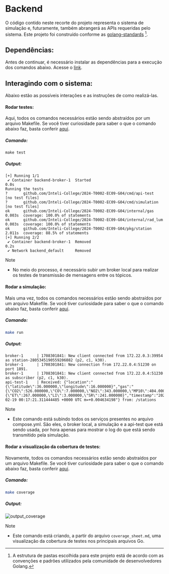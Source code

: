 # Backend

O código contido neste recorte do projeto representa o sistema de simulação e, futuramente, também abrangerá as APIs requeridas pelo sistema. Este projeto foi construído conforme as [golang-standards](https://github.com/golang-standards/project-layout) [^1].

## Dependências:

Antes de continuar, é necessário instalar as dependências para a execução dos comandos abaixo. Acesse o [link](https://docs.docker.com/desktop/install/ubuntu/).

## Interagindo com o sistema:

Abaixo estão as possíveis interações e as instruções de como realizá-las.

#### Rodar testes:

Aqui, todos os comandos necessários estão sendo abstraídos por um arquivo Makefile. Se você tiver curiosidade para saber o que o comando abaixo faz, basta conferir [aqui](https://github.com/Inteli-College/2024-T0002-EC09-G04/blob/main/backend/Makefile#L7).

##### Comando:

```shell
make test
```

##### Output:

```shell
[+] Running 1/1
 ✔ Container backend-broker-1  Started                                                                                                          0.0s 
Running the tests
?       github.com/Inteli-College/2024-T0002-EC09-G04/cmd/api-test      [no test files]
?       github.com/Inteli-College/2024-T0002-EC09-G04/cmd/simulation    [no test files]
ok      github.com/Inteli-College/2024-T0002-EC09-G04/internal/gas      0.003s  coverage: 100.0% of statements
ok      github.com/Inteli-College/2024-T0002-EC09-G04/internal/rad_lum  0.003s  coverage: 100.0% of statements
ok      github.com/Inteli-College/2024-T0002-EC09-G04/pkg/station       2.011s  coverage: 88.5% of statements
[+] Running 2/2
 ✔ Container backend-broker-1  Removed                                                                                                          0.2s 
 ✔ Network backend_default     Removed  
```

> [!NOTE]
> - No meio do processo, é necessário subir um broker local para realizar os testes de transmissão de mensagens entre os tópicos.

#### Rodar a simulação:

Mais uma vez, todos os comandos necessários estão sendo abstraídos por um arquivo Makefile. Se você tiver curiosidade para saber o que o comando abaixo faz, basta conferir [aqui](https://github.com/Inteli-College/2024-T0002-EC09-G04/blob/main/backend/Makefile#L15C2-L15C7).

##### Comando:

```bash
make run
```

##### Output:

```shell
broker-1      | 1708301841: New client connected from 172.22.0.3:39954 as station-2805345190559206082 (p2, c1, k30).
broker-1      | 1708301841: New connection from 172.22.0.4:51230 on port 1891.
broker-1      | 1708301841: New client connected from 172.22.0.4:51230 as subscriber (p2, c1, k30).
api-test-1    | Received: {"location":"{\"latitude\":36.000000,\"longitude\":16.000000}","gas":"{\"CO2\":526.000000,\"CO\":7.000000,\"NO2\":343.000000,\"MP10\":404.000000,\"MP25\":179.000000}","rad_lum":"{\"ET\":267.000000,\"LI\":3.000000,\"SR\":241.000000}","timestamp":"2024-02-19 00:17:21.311444485 +0000 UTC m=+0.004634198"} from: /stations
```

> [!NOTE]
>  - Este comando está subindo todos os serviços presentes no arquivo compose.yml. São eles, o broker local, a simulação e a api-test que está sendo usada, por hora apenas para mostrar o log do que está sendo transmitido pela simulação.

#### Rodar a visualização da cobertura de testes:

Novamente, todos os comandos necessários estão sendo abstraídos por um arquivo Makefile. Se você tiver curiosidade para saber o que o comando abaixo faz, basta conferir [aqui](https://github.com/Inteli-College/2024-T0002-EC09-G04/blob/main/backend/Makefile#L21).

##### Comando:

```bash
make coverage 
```

##### Output:
![output_coverage](https://github.com/Inteli-College/2024-T0002-EC09-G04/assets/89201795/59e8654d-26bc-4e6c-990a-d4c823f38973)

> [!NOTE]
>  - Este comando está criando, a partir do arquivo `coverage_sheet.md`, uma visualização da cobertura de testes nos principais arquivos Go.

[^1]: A estrutura de pastas escolhida para este projeto está de acordo com as convenções e padrões utilizados pela comunidade de desenvolvedores Golang.
